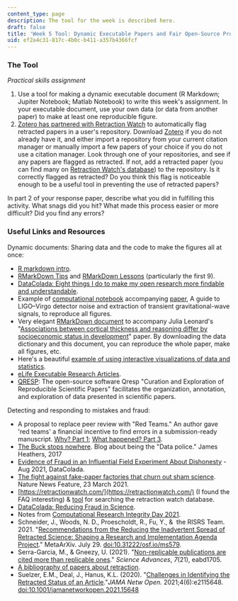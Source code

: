 ```yaml
---
content_type: page
description: The tool for the week is described here.
draft: false
title: 'Week 5 Tool: Dynamic Executable Papers and Fair Open-Source Processing Pipelines'
uid: ef2a4c31-817c-4b0c-b411-a357b4366fcf
---
```

### The Tool

*Practical skills assignment*

1. Use a tool for making a dynamic executable document (R Markdown; Jupiter Notebook; Matlab Notebook) to write this week's assignment. In your executable document, use your own data (or data from another paper) to make at least one reproducible figure. 
2. [Zotero has partnered with Retraction Watch](https://www.zotero.org/blog/retracted-item-notifications/) to automatically flag retracted papers in a user's repository. Download [Zotero](https://www.zotero.org/) if you do not already have it, and either import a repository from your current citation manager or manually import a few papers of your choice if you do not use a citation manager. Look through one of your repositories, and see if any papers are flagged as retracted. If not, add a retracted paper (you can find many on [Retraction Watch's database](http://retractiondatabase.org/RetractionSearch.aspx)) to the repository. Is it correctly flagged as retracted? Do you think this flag is noticeable enough to be a useful tool in preventing the use of retracted papers?

In part 2 of your response paper, describe what you did in fulfilling this activity. What snags did you hit? What made this process easier or more difficult? Did you find any errors?

### Useful Links and Resources

Dynamic documents: Sharing data and the code to make the figures all at once:

- [R markdown intro](https://bookdown.org/ejvanholm/WorkingWithData/r-markdown-guide.html).
- [RMarkDown Tips](https://indrajeetpatil.github.io/RmarkdownTips/) and [RMarkDown Lessons](https://rmarkdown.rstudio.com/lesson-1.html) (particularly the first 9).
- [DataColada: Eight things I do to make my open research more findable and understandable](https://datacolada.org/69).
- Example of [computational notebook](https://colab.research.google.com/github/losc-tutorial/Data_Guide/blob/master/Guide_Notebook.ipynb#scrollTo=xPpkYz4n8Aov) accompanying [paper](https://iopscience.iop.org/article/10.1088/1361-6382/ab685e), A guide to LIGO–Virgo detector noise and extraction of transient gravitational-wave signals, to reproduce all figures. 
- Very elegant [RMarkDown document](https://osf.io/2fzx5/) to accompany Julia Leonard's "[Associations between cortical thickness and reasoning differ by socioeconomic status in development](https://doi.org/10.1016/j.dcn.2019.100641)" paper. By downloading the data dictionary and this document, you can reproduce the whole paper, make all figures, etc.
- Here's a beautiful [example of using interactive visualizations of data and statistics](https://seeing-theory.brown.edu/index.html).
- [eLife Executable Research Articles](https://elifesciences.org/for-the-press/eb096af1/elife-launches-executable-research-articles-for-publishing-computationally-reproducible-results).
- [QRESP](https://qresp.org): The open-source software Qresp "Curation and Exploration of Reproducible Scientific Papers" facilitates the organization, annotation, and exploration of data presented in scientific papers.

Detecting and responding to mistakes and fraud:

- A proposal to replace peer review with "Red Teams." An author gave 'red teams' a financial incentive to find errors in a submission-ready manuscript. [Why? Part 1](http://www.the100.ci/2020/06/29/red-team-part-1/); [What happened? Part 3](http:// http://www.the100.ci/2020/07/01/red-team-part-3/).
- [The Buck stops nowhere](https://jamesheathers.medium.com/the-buck-stops-nowhere-8284a57c88c9). Blog about being the "Data police." James Heathers, 2017
- [Evidence of Fraud in an Influential Field Experiment About Dishonesty](https://datacolada.org/98) - Aug 2021, DataColada.
- [The fight against fake-paper factories that churn out sham science](https://www.nature.com/articles/d41586-021-00733-5). Nature News Feature, 23 March 2021.
- [https://retractionwatch.com/](https://retractionwatch.com/) (I found the FAQ interesting) & [tool](http://retractiondatabase.org/RetractionSearch.aspx) for searching the retraction watch database.
- [DataColada: Reducing Fraud in Science](https://datacolada.org/40).
- Notes from [Computational Research Integrity Day 2021](https://copy-shake-paste.blogspot.com/2021/03/computational-research-integrity-2021.html).
- Schneider, J., Woods, N. D., Proescholdt, R., Fu, Y., &  the RISRS Team. 2021. "[Recommendations from the Reducing the Inadvertent Spread of Retracted Science: Shaping a Research and Implementation Agenda Project](https://osf.io/preprints/metaarxiv/ms579/)." MetaArXiv. July 29. [doi:10.31222/osf.io/ms579](https://doi.org/10.31222/osf.io/ms579).
- Serra-Garcia, M., & Gneezy, U. (2021). "[Non-replicable publications are cited more than replicable ones](https://pubmed.ncbi.nlm.nih.gov/34020944/)." *Science Advances*, *7*(21), eabd1705.
- [A bibliography of papers about retraction](https://infoqualitylab.org/projects/risrs2020/bibliography/).
- Suelzer, E.M., Deal, J., Hanus, K.L. (2020). "[Challenges in Identifying the Retracted Status of an Article](https://jamanetwork.com/journals/jamanetworkopen/article-abstract/2781501)."*JAMA Netw Open.* 2021;4(6):e2115648. [doi:10.1001/jamanetworkopen.2021.15648](https://doi.org/10.1001/jamanetworkopen.2021.15648)